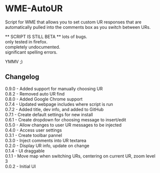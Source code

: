 WME-AutoUR
==========

Script for WME that allows you to set custom UR responses that are automatically pulled into the comments box as you switch between URs.

** SCRIPT IS STILL BETA **
lots of bugs.  
only tested in firefox.  
completely undocumented.  
significant spelling errors.  


YMMV ;)


## Changelog ##
0.9.0 - Added support for manually choosing UR  
0.8.2 - Removed auto UR find  
0.8.0 - Added Google Chrome support  
0.7.4 - Updated webpage includes where script is run  
0.7.2 - Added title, dev info, and added to GitHub  
0.7.1 - Create default settings for new install  
0.6.1 - Create dropdown for choosing message to insert/edit  
0.5.0 - Allow changes to user UR messages to be injected  
0.4.0 - Access user settings  
0.3.1 - Create toolbar pannel  
0.3.0 - Inject comments into UR textarea  
0.2.0 - Display UR info, update on change  
0.1.4 - UI draggable  
0.1.1 - Move map when switching URs, centering on current UR, zoom level 3  
0.0.2 - Initial UI  

